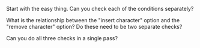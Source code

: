 Start with the easy thing. Can you check each of the conditions separately?

What is the relationship between the "insert character" option and the "remove character" option? Do these need to be two separate checks?

Can you do all three checks in a single pass?

